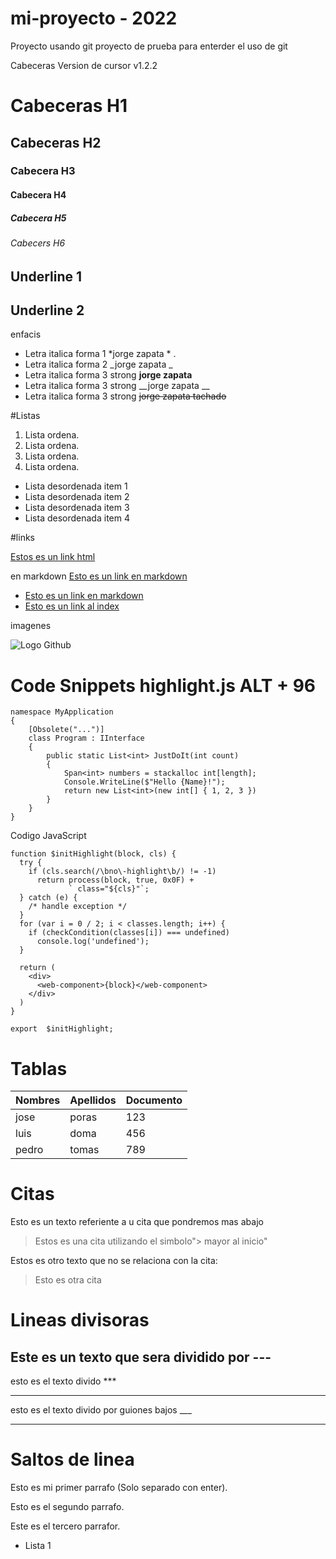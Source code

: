 # mi-proyecto - 2022
Proyecto usando git
proyecto de prueba para enterder el uso de git

Cabeceras
Version de cursor v1.2.2
# Cabeceras H1
## Cabeceras H2
### Cabecera H3
#### Cabecera H4
##### Cabecera H5
###### Cabecers H6

Underline 1
-------------
Underline 2
-------------


enfacis

- Letra italica forma 1 *jorge zapata * .
- Letra italica forma 2 _jorge zapata _
- Letra italica forma 3 strong  **jorge zapata**
- Letra italica forma 3 strong  __jorge zapata __
- Letra italica forma 3 strong  ~~jorge zapata tachado~~

#Listas
1. Lista ordena. 
2. Lista ordena.
3. Lista ordena.
4. Lista ordena.

- Lista desordenada item 1
- Lista desordenada item 2
- Lista desordenada item 3
- Lista desordenada item 4

#links

<a href="http:\\jzapata.com">Estos es un link html</a>

en markdown
[Esto es un link en markdown]("http:\\jzapata.com")
- [Esto es un link en markdown]("http:\\jzapata.com")
- [Esto es un link al index]("index.html")

imagenes

![Logo Github](https://pinkcarpetmagazine.files.wordpress.com/2009/04/eslabon-perdido-dr-cucaracha-y-bo.jpg?w=800)


# Code Snippets highlight.js ALT + 96

```
namespace MyApplication
{
    [Obsolete("...")]
    class Program : IInterface
    {
        public static List<int> JustDoIt(int count)
        {
            Span<int> numbers = stackalloc int[length];
            Console.WriteLine($"Hello {Name}!");
            return new List<int>(new int[] { 1, 2, 3 })
        }
    }
}
```

Codigo JavaScript

```
function $initHighlight(block, cls) {
  try {
    if (cls.search(/\bno\-highlight\b/) != -1)
      return process(block, true, 0x0F) +
             ` class="${cls}"`;
  } catch (e) {
    /* handle exception */
  }
  for (var i = 0 / 2; i < classes.length; i++) {
    if (checkCondition(classes[i]) === undefined)
      console.log('undefined');
  }

  return (
    <div>
      <web-component>{block}</web-component>
    </div>
  )
}

export  $initHighlight;
```



# Tablas
|Nombres|Apellidos|Documento|
|-------|-------|-------|
|jose|poras|123|
|luis|doma|456|
|pedro|tomas|789|

# Citas
Esto es un texto referiente a u cita que pondremos mas abajo
> Estos es una cita utilizando el simbolo"> mayor al inicio"

Estos es otro texto que no se relaciona con la cita:
> Esto es otra cita

# Lineas divisoras
Este es un texto que sera dividido por ---
---
esto es el texto divido ***
***
esto es el texto divido por guiones bajos ___
___

# Saltos de linea 
Esto es mi primer parrafo (Solo separado con enter).

Esto es el segundo parrafo.

Este es el tercero parrafor.
- Lista 1